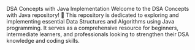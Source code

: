DSA Concepts with Java Implementation
Welcome to the DSA Concepts with Java repository! 🚀
This repository is dedicated to exploring and implementing essential Data Structures and Algorithms using Java programming. It serves as a comprehensive resource for beginners, intermediate learners, and professionals looking to strengthen their DSA knowledge and coding skills.
